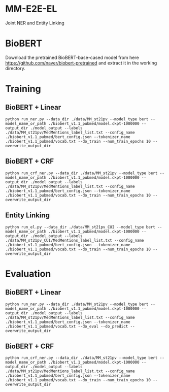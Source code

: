 # MM-E2E-EL
Joint NER and Entity Linking

# BioBERT

Download the pretrained BioBERT-base-cased model from here https://github.com/naver/biobert-pretrained and extract it in the working directory.

# Training
## BioBERT + Linear
```
python run_ner.py --data_dir ./data/MM_st21pv --model_type bert --model_name_or_path ./biobert_v1.1_pubmed/model.ckpt-1000000 --output_dir ./model_output --labels ./data/MM_st21pv/MedMentions_label_list.txt --config_name ./biobert_v1.1_pubmed/bert_config.json --tokenizer_name ./biobert_v1.1_pubmed/vocab.txt --do_train --num_train_epochs 10 --overwrite_output_dir
```
## BioBERT + CRF
```
python run_crf_ner.py --data_dir ./data/MM_st21pv --model_type bert --model_name_or_path ./biobert_v1.1_pubmed/model.ckpt-1000000 --output_dir ./model_output --labels ./data/MM_st21pv/MedMentions_label_list.txt --config_name ./biobert_v1.1_pubmed/bert_config.json --tokenizer_name ./biobert_v1.1_pubmed/vocab.txt --do_train --num_train_epochs 10 --overwrite_output_dir
```
## Entity Linking
```
python run_el.py --data_dir ./data/MM_st21pv_CUI --model_type bert --model_name_or_path ./biobert_v1.1_pubmed/model.ckpt-1000000 --output_dir ./model_output --labels ./data/MM_st21pv_CUI/MedMentions_label_list.txt --config_name ./biobert_v1.1_pubmed/bert_config.json --tokenizer_name ./biobert_v1.1_pubmed/vocab.txt --do_train --num_train_epochs 10 --overwrite_output_dir
```
# Evaluation
## BioBERT + Linear
```
python run_ner.py --data_dir ./data/MM_st21pv --model_type bert --model_name_or_path ./biobert_v1.1_pubmed/model.ckpt-1000000 --output_dir ./model_output --labels ./data/MM_st21pv/MedMentions_label_list.txt --config_name ./biobert_v1.1_pubmed/bert_config.json --tokenizer_name ./biobert_v1.1_pubmed/vocab.txt --do_eval --do_predict --overwrite_output_dir
```
## BioBERT + CRF
```
python run_crf_ner.py --data_dir ./data/MM_st21pv --model_type bert --model_name_or_path ./biobert_v1.1_pubmed/model.ckpt-1000000 --output_dir ./model_output --labels ./data/MM_st21pv/MedMentions_label_list.txt --config_name ./biobert_v1.1_pubmed/bert_config.json --tokenizer_name ./biobert_v1.1_pubmed/vocab.txt --do_train --num_train_epochs 10 --overwrite_output_dir
```
